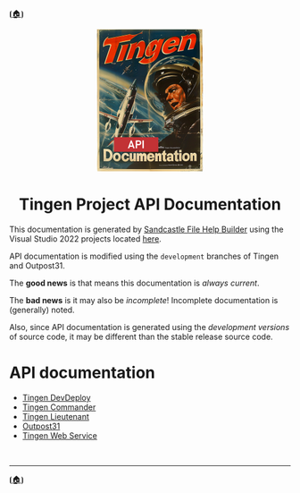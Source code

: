 <!-- u250812-->

⦗[🏠︎](/README.md)⦘
<div align="center">

  ![logo](/.github/img/logo/api/TngnDocProjApi-194x254.png)

# Tingen Project API Documentation

</div>

This documentation is generated by [Sandcastle File Help Builder](https://github.com/EWSoftware/SHFB) using the Visual Studio 2022 projects located [here](../../sfhb/).

API documentation is modified using the `development` branches of Tingen and Outpost31.

The **good news** is that means this documentation is *always current*.

The **bad news** is it may also be *incomplete*! Incomplete documentation is (generally) noted.

Also, since API documentation is generated using the *development versions* of source code, it may be different than the stable release source code.

# API documentation

* [Tingen DevDeploy](https://spectrum-health-systems.github.io/tingen-documentation-project/api/shfb-tingen-dev-deploy/)
* [Tingen Commander](https://spectrum-health-systems.github.io/tingen-documentation-project/api/shfb-tingen-commander/)
* [Tingen Lieutenant](https://spectrum-health-systems.github.io/tingen-documentation-project/api/shfb-tingen-lieutenant/)
* [Outpost31](https://spectrum-health-systems.github.io/tingen-documentation-project/api/shfb-outpost31/)
* [Tingen Web Service](https://spectrum-health-systems.github.io/tingen-documentation-project/api/shfb-tingen-web-service/)

<br>

***

⦗[🏠︎](/README.md)⦘
